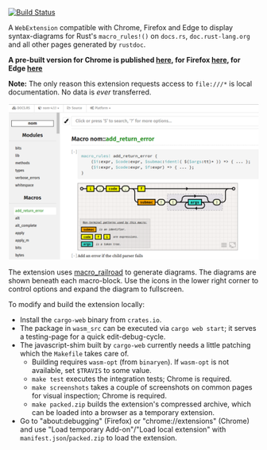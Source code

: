 [![Build Status](https://travis-ci.org/lukaslueg/macro_railroad_ext.svg?branch=master)](https://travis-ci.org/lukaslueg/macro_railroad_ext)

A `WebExtension` compatible with Chrome, Firefox and Edge to display syntax-diagrams for Rust's `macro_rules!()` on `docs.rs`, `doc.rust-lang.org` and all other pages generated by `rustdoc`.

**A pre-built version for Chrome is published [here](https://chrome.google.com/webstore/detail/macrorailroad/jeinhnlccpembeoccdhdpnolnmkfcblp), for Firefox [here](https://addons.mozilla.org/en-US/firefox/addon/macro_railroad/), for Edge [here](https://microsoftedge.microsoft.com/addons/detail/falpndjdhnafmnjajiooahgjlimgjjjk)**

**Note:** The only reason this extension requests access to `file:///*` is local documentation. No data is *ever* transferred.

![Screenshot](./var/screenshot1.png)

The extension uses [macro_railroad](https://github.com/lukaslueg/macro_railroad) to generate diagrams. The diagrams are shown beneath each macro-block. Use the icons in the lower right corner to control options and expand the diagram to fullscreen.

To modify and build the extension locally:

* Install the `cargo-web` binary from `crates.io`.
* The package in `wasm_src` can be executed via `cargo web start`; it serves a testing-page for a quick edit-debug-cycle.
* The javascript-shim built by `cargo-web` currently needs a little patching which the `Makefile` takes care of.
  * Building requires `wasm-opt` (from `binaryen`). If `wasm-opt` is not available, set `$TRAVIS` to some value.
  * `make test` executes the integration tests; Chrome is required.
  * `make screenshots` takes a couple of screenshots on common pages for visual inspection; Chrome is required.
  * `make packed.zip` builds the extension's compressed archive, which can be loaded into a browser as a temporary extension.
* Go to "about:debugging" (Firefox) or "chrome://extensions" (Chrome) and use "Load temporary Add-on"/"Load local extension" with `manifest.json`/`packed.zip` to load the extension. 